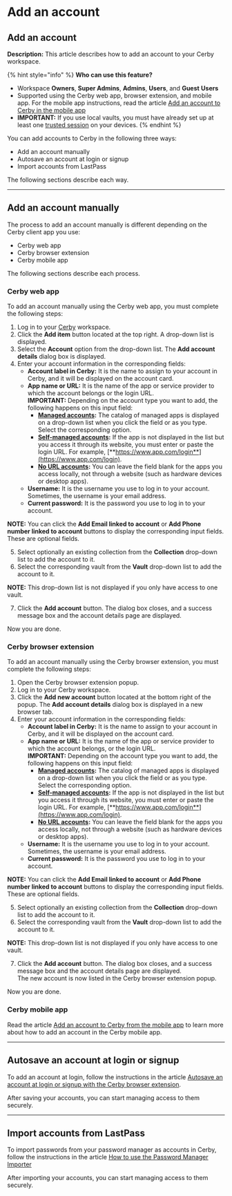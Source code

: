 # Add an account

## Add an account

**Description:** This article describes how to add an account to your Cerby workspace.

{% hint style="info" %}
**Who can use this feature?**

* Workspace **Owners**, **Super Admins**, **Admins**, **Users**, and **Guest** **Users**
* Supported using the Cerby web app, browser extension, and mobile app. For the mobile app instructions, read the article [Add an account to Cerby in the mobile app](<../Cerby mobile app/Manage Accounts in the Cerby mobile app/Add an account to Cerby in the mobile app.md>)&#x20;
* **IMPORTANT:** If you use local vaults, you must have already set up at least one [trusted session](<../Password management/Managing your trusted devices/Set up trusted sessions on your devices.md>) on your devices.
{% endhint %}

You can add accounts to Cerby in the following three ways:

* Add an account manually
* Autosave an account at login or signup
* Import accounts from LastPass

The following sections describe each way.

***

## Add an account manually

The process to add an account manually is different depending on the Cerby client app you use:

* Cerby web app
* Cerby browser extension
* Cerby mobile app

The following sections describe each process.

### **Cerby web app**

To add an account manually using the Cerby web app, you must complete the following steps:

1. Log in to your [Cerby](https://app.cerby.com/) workspace.
2. Click the **Add item** button located at the top right. A drop-down list is displayed.
3. Select the **Account** option from the drop-down list. The **Add account details** dialog box is displayed.
4. Enter your account information in the corresponding fields:
   * **Account label in Cerby:** It is the name to assign to your account in Cerby, and it will be displayed on the account card.
   * **App name or URL:** It is the name of the app or service provider to which the account belongs or the login URL.\
     ​**IMPORTANT:** Depending on the account type you want to add, the following happens on this input field:
     * [**Managed accounts**](https://help.cerby.com/en/articles/8708338-explore-accounts#h_f0a859b407)**:** The catalog of managed apps is displayed on a drop-down list when you click the field or as you type. Select the corresponding option.
     * [**Self-managed accounts**](https://help.cerby.com/en/articles/8708338-explore-accounts#h_079d120056)**:** If the app is not displayed in the list but you access it through its website, you must enter or paste the login URL. For example, [**https://www.app.com/login**](https://www.app.com/login).
     * [**No URL accounts**](https://help.cerby.com/en/articles/8708338-explore-accounts#h_d754e0f4d9)**:** You can leave the field blank for the apps you access locally, not through a website (such as hardware devices or desktop apps).
   * **Username:** It is the username you use to log in to your account. Sometimes, the username is your email address.
   * **Current password:** It is the password you use to log in to your account.

**NOTE:** You can click the **Add Email linked to account** or **Add Phone number linked to account** buttons to display the corresponding input fields. These are optional fields.

5. Select optionally an existing collection from the **Collection** drop-down list to add the account to it.
6. Select the corresponding vault from the **Vault** drop-down list to add the account to it.

**NOTE:** This drop-down list is not displayed if you only have access to one vault.

7. Click the **Add account** button. The dialog box closes, and a success message box and the account details page are displayed.

Now you are done.

### **Cerby browser extension**

To add an account manually using the Cerby browser extension, you must complete the following steps:

1. Open the Cerby browser extension popup.
2. Log in to your Cerby workspace.
3. Click the **Add new account** button located at the bottom right of the popup. The **Add account details** dialog box is displayed in a new browser tab.
4. Enter your account information in the corresponding fields:
   * **Account label in Cerby:** It is the name to assign to your account in Cerby, and it will be displayed on the account card.
   * **App name or URL:** It is the name of the app or service provider to which the account belongs, or the login URL.\
     ​**IMPORTANT:** Depending on the account type you want to add, the following happens on this input field:
     * [**Managed accounts**](https://help.cerby.com/en/articles/8708338-explore-accounts#h_f0a859b407)**:** The catalog of managed apps is displayed on a drop-down list when you click the field or as you type. Select the corresponding option.
     * [**Self-managed accounts**](https://help.cerby.com/en/articles/8708338-explore-accounts#h_079d120056)**:** If the app is not displayed in the list but you access it through its website, you must enter or paste the login URL. For example, [**https://www.app.com/login**](https://www.app.com/login).
     * [**No URL accounts**](https://help.cerby.com/en/articles/8708338-explore-accounts#h_d754e0f4d9)**:** You can leave the field blank for the apps you access locally, not through a website (such as hardware devices or desktop apps).
   * **Username:** It is the username you use to log in to your account. Sometimes, the username is your email address.
   * **Current password:** It is the password you use to log in to your account.

**NOTE:** You can click the **Add Email linked to account** or **Add Phone number linked to account** buttons to display the corresponding input fields. These are optional fields.

5. Select optionally an existing collection from the **Collection** drop-down list to add the account to it.
6. Select the corresponding vault from the **Vault** drop-down list to add the account to it.

**NOTE:** This drop-down list is not displayed if you only have access to one vault.

7. Click the **Add account** button. The dialog box closes, and a success message box and the account details page are displayed.\
   The new account is now listed in the Cerby browser extension popup.

Now you are done.

### **Cerby mobile app**

Read the article [Add an account to Cerby from the mobile app](<../Cerby mobile app/Manage Accounts in the Cerby mobile app/Add an account to Cerby in the mobile app.md>) to learn more about how to add an account in the Cerby mobile app.

***

## Autosave an account at login or signup

To add an account at login, follow the instructions in the article [Autosave an account at login or signup with the Cerby browser extension](<../Cerby browser extension/Managing your account autosave settings/Autosave an account at login or signup with the Cerby browser extension.md>).

After saving your accounts, you can start managing access to them securely.

***

## Import accounts from LastPass

To import passwords from your password manager as accounts in Cerby, follow the instructions in the article [How to use the Password Manager Importer](<../../Migrate from another EPM/Migrate from LastPass to Cerby.md>)

After importing your accounts, you can start managing access to them securely.
